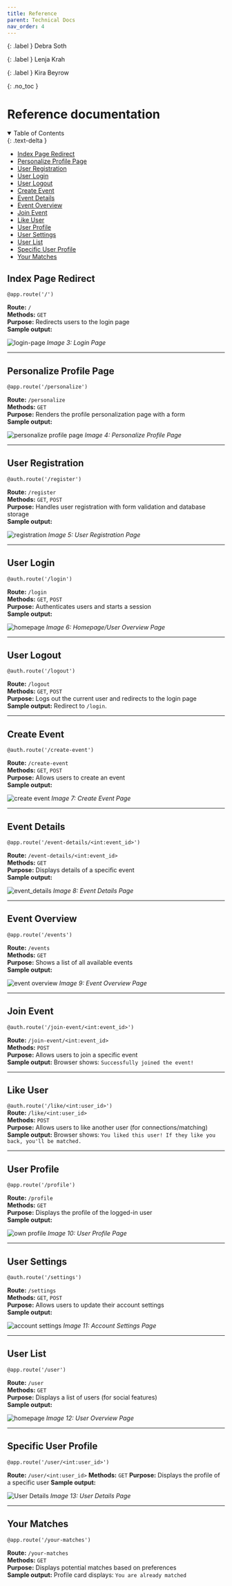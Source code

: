 ```yaml
---
title: Reference
parent: Technical Docs
nav_order: 4
---
```


{: .label }
Debra Soth

{: .label }
Lenja Krah

{: .label }
Kira Beyrow

{: .no_toc }
# Reference documentation

<details open markdown="block">
{: .text-delta }
<summary>Table of Contents</summary>

- [Index Page Redirect](#index-page-redirect)  
- [Personalize Profile Page](#personalize-profile-page)  
- [User Registration](#user-registration)  
- [User Login](#user-login)  
- [User Logout](#user-logout)  
- [Create Event](#create-event)  
- [Event Details](#event-details)  
- [Event Overview](#event-overview)  
- [Join Event](#join-event)  
- [Like User](#like-user)  
- [User Profile](#user-profile)  
- [User Settings](#user-settings)  
- [User List](#user-list)  
- [Specific User Profile](#specific-user-profile)  
- [Your Matches](#your-matches)  

</details>


## Index Page Redirect
`@app.route('/')`

**Route:** `/`  
**Methods:** `GET`  
**Purpose:** Redirects users to the login page  
**Sample output:** 

![login-page](../assets/images/login-screen.png)
*Image 3: Login Page*

---

## Personalize Profile Page

`@app.route('/personalize')`  

**Route:** `/personalize`  
**Methods:** `GET`  
**Purpose:** Renders the profile personalization page with a form  
**Sample output:** 

![personalize profile page](../assets/images/personalize-profile.png) 
*Image 4: Personalize Profile Page*

---

## User Registration

`@auth.route('/register')` 

**Route:** `/register`  
**Methods:** `GET`, `POST`  
**Purpose:** Handles user registration with form validation and database storage  
**Sample output:** 

![registration](../assets/images/registration-screen.png) 
*Image 5: User Registration Page*

---

## User Login  

`@auth.route('/login')` 

**Route:** `/login`  
**Methods:** `GET`, `POST`  
**Purpose:** Authenticates users and starts a session  
**Sample output:** 

![homepage](../assets/images/user-overview.png) 
*Image 6: Homepage/User Overview Page*

---

## User Logout  

`@auth.route('/logout')`

**Route:** `/logout`  
**Methods:** `GET`, `POST`  
**Purpose:** Logs out the current user and redirects to the login page  
**Sample output:** Redirect to `/login`.  

---

## Create Event

`@auth.route('/create-event')`

**Route:** `/create-event`  
**Methods:** `GET`, `POST`  
**Purpose:** Allows users to create an event  
**Sample output:** 

![create event](../assets/images/create-event.png) 
*Image 7: Create Event Page*

---

## Event Details

`@app.route('/event-details/<int:event_id>')`

**Route:** `/event-details/<int:event_id>`  
**Methods:** `GET`  
**Purpose:** Displays details of a specific event  
**Sample output:** 

![event_details](../assets/images/event-details.png) 
*Image 8: Event Details Page*

---

## Event Overview

`@app.route('/events')`

**Route:** `/events`  
**Methods:** `GET`  
**Purpose:** Shows a list of all available events  
**Sample output:** 

![event overview](../assets/images/event-overview.png)
*Image 9: Event Overview Page*

---

## Join Event

`@auth.route('/join-event/<int:event_id>')`

**Route:** `/join-event/<int:event_id>`  
**Methods:** `POST`  
**Purpose:** Allows users to join a specific event  
**Sample output:** Browser shows: `Successfully joined the event!`

---

## Like User

`@auth.route('/like/<int:user_id>')`  
**Route:** `/like/<int:user_id>`  
**Methods:** `POST`  
**Purpose:** Allows users to like another user (for connections/matching)  
**Sample output:** Browser shows: `You liked this user! If they like you back, you'll be matched.`

---

## User Profile

`@app.route('/profile')`

**Route:** `/profile`  
**Methods:** `GET`  
**Purpose:** Displays the profile of the logged-in user  
**Sample output:** 

![own profile](../assets/images/own-profile.png) 
*Image 10: User Profile Page*

---

## User Settings

`@auth.route('/settings')`

**Route:** `/settings`  
**Methods:** `GET`, `POST`  
**Purpose:** Allows users to update their account settings  
**Sample output:** 

![account settings](../assets/images/account-settings.png) 
*Image 11: Account Settings Page*

---

## User List

`@app.route('/user')`

**Route:** `/user`  
**Methods:** `GET`  
**Purpose:** Displays a list of users (for social features)  
**Sample output:** 

![homepage](../assets/images/user-overview.png) 
*Image 12: User Overview Page*

---

## Specific User Profile

`@app.route('/user/<int:user_id>')`

**Route:** `/user/<int:user_id>` 
**Methods:** `GET` 
**Purpose:** Displays the profile of a specific user 
**Sample output:** 

![User Details](../assets/images/user-details.png)
 *Image 13: User Details Page*

---

## Your Matches

`@app.route('/your-matches')`

**Route:** `/your-matches`  
**Methods:** `GET`  
**Purpose:** Displays potential matches based on preferences  
**Sample output:** Profile card displays: `You are already matched`